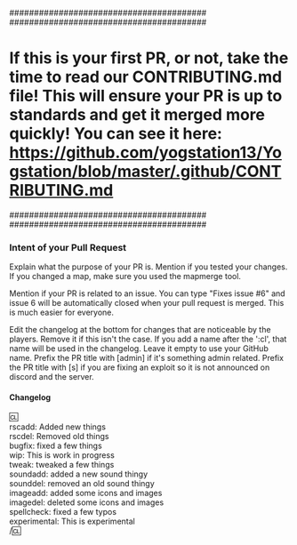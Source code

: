 ########################################
########################################

# If this is your first PR, or not, take the time to read our CONTRIBUTING.md file! This will ensure your PR is up to standards and get it merged more quickly! You can see it here: https://github.com/yogstation13/Yogstation/blob/master/.github/CONTRIBUTING.md

########################################
########################################

### Intent of your Pull Request

Explain what the purpose of your PR is.
Mention if you tested your changes. If you changed a map, make sure you used the mapmerge tool.

Mention if your PR is related to an issue.
You can type "Fixes issue #6" and issue 6 will be automatically closed when your pull request is merged. This is much easier for everyone.

Edit the changelog at the bottom for changes that are noticeable by the players. Remove it if this isn't the case.
If you add a name after the ':cl', that name will be used in the changelog. Leave it empty to use your GitHub name.
Prefix the PR title with [admin] if it's something admin related.
Prefix the PR title with [s] if you are fixing an exploit so it is not announced on discord and the server.

#### Changelog

:cl:  
rscadd: Added new things  
rscdel: Removed old things  
bugfix: fixed a few things  
wip: This is work in progress  
tweak: tweaked a few things  
soundadd: added a new sound thingy  
sounddel: removed an old sound thingy  
imageadd: added some icons and images  
imagedel: deleted some icons and images  
spellcheck: fixed a few typos  
experimental: This is experimental  
/:cl:
